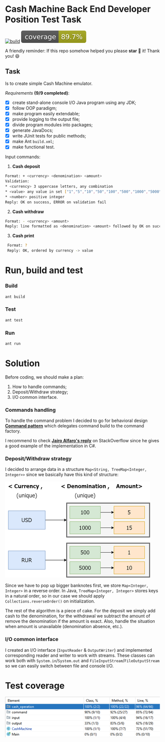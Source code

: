 # Cash Machine Back End Developer Position Test Task

[![build](https://github.com/xtenzQ/kmslh-test/actions/workflows/test-coverage.yml/badge.svg)](https://github.com/xtenzQ/kmslh-test/actions/workflows/test-coverage.yml)
![Coverage](.github/badges/jacoco.svg)

A friendly reminder: If this repo somehow helped you please **star** 🌟 it! Thank you! 😄

## Task

Is to create simple Cash Machine emulator.

_Requirements_ **(9/9 completed)**:
- [x] create stand-alone console I/O Java program using any JDK;
- [x] follow OOP paradigm;
- [x] make program easily extendable;
- [x] provide logging to the output file;
- [x] divide program modules into packages;
- [x] generate JavaDocs;
- [x] write JUnit tests for public methods;
- [x] make Ant `build.xml`;
- [x] make functional test.

Input commands:
1. **Cash deposit** 
```Bash
Format: + <currency> <denomination> <amount>
Validation: 
* <currency> 3 uppercase letters, any combination
* <value> any value in set ["1","5","10","50","100","500","1000","5000"]
* <number> positive integer
Reply: OK on success, ERROR on validation fail
```

2. **Cash withdraw**
```Bash
Format: - <currency> <amount>
Reply: line formatted as <denomination> <amount> followed by OK on success, ERROR if amount is unavailable
```

3. **Cash print**
```Bash
 Format: ?
 Reply: OK, ordered by currency -> value
```

# Run, build and test

### Build

```Bash
ant build
```

### Test

```Bash
ant test
```

### Run

```Bash
ant run
```

# Solution

Before coding, we should make a plan:
1. How to handle commands;
2. Deposit/Withdraw strategy;
3. I/O common interface.

### Commands handling

To handle the command problem I decided to go for behavioral design **[Command pattern](https://en.wikipedia.org/wiki/Command_pattern)** which delegates command build to the command factory.

I recommend to check **[Jairo Alfaro's reply](https://stackoverflow.com/a/46968141)** on StackOverflow since he gives a good example of the implementation in C#. 

### Deposit/Withdraw strategy

I decided to arrange data in a structure `Map<String, TreeMap<Integer, Integer>>` since we basically have this kind of structure:

![Structure](struct.png)

Since we have to pop up bigger banknotes first, we store `Map<Integer, Integer>` in a reverse order. In Java, `TreeMap<Integer, Integer>` stores keys in a natural order, so in our case we should apply `Collections.reverseOrder()` on initialization.

The rest of the algorithm is a piece of cake. For the deposit we simply add cash to the denomination, for the withdrawal we subtract the amount of remove the denomination if the amount is exact. Also, handle the situation when amount is unavailable (denomination absence, etc.).

### I/O common interface

I created an I/O interface (`InputReader` & `OutputWriter`) and implemented corresponding reader and writer to work with streams. These classes can work both with `System.in`/`System.out` and `FileInputStream`/`FileOutputStream` so we can easily switch between file and console I/O.

# Test coverage

![Test coverage](coverage.png)
